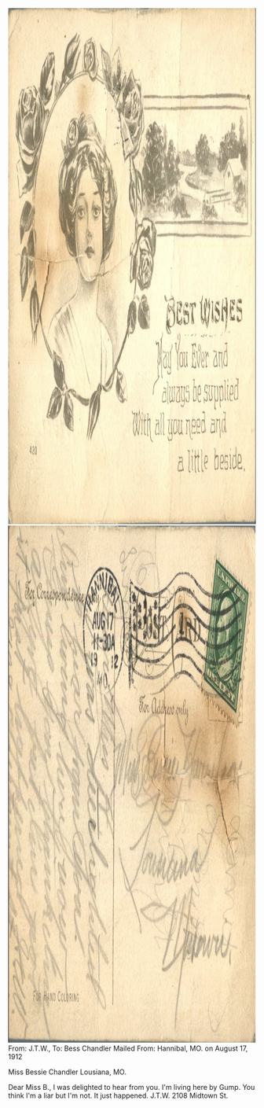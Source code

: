 <html><body><img class="alignnone size-full wp-image-1416" src="/wp-content/uploads/2014/06/postcard-2014-20140616_11151883_0622.jpg" alt="postcard-2014-20140616_11151883_0622" width="1520" height="1050"> <img class="alignnone size-full wp-image-1417" src="/wp-content/uploads/2014/06/postcard-2014-20140616_11153105_0623.jpg" alt="postcard-2014-20140616_11153105_0623" width="1553" height="1052">From: J.T.W., To: Bess Chandler
Mailed From: Hannibal, MO. on August 17, 1912

Miss Bessie Chandler
Lousiana, MO.

Dear Miss B.,
I was delighted to hear from you. I'm living here by Gump. You think I'm a liar but I'm not. It just happened.
J.T.W.
2108 Midtown St.</body></html>